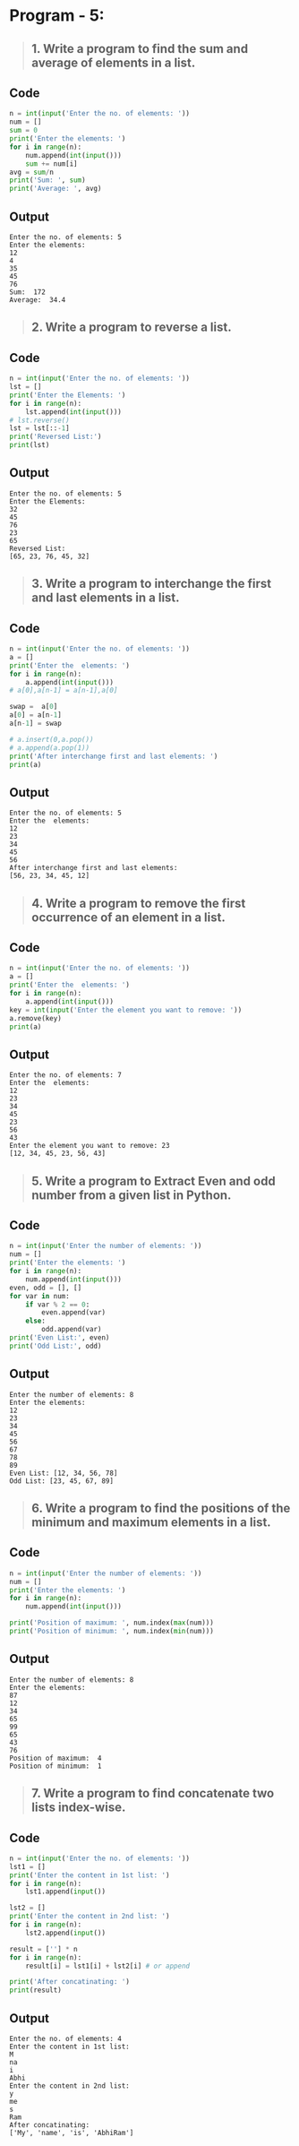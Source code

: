 # Program - 5:

> ## 1. Write a program to find the sum and average of elements in a list.

## Code

```py
n = int(input('Enter the no. of elements: '))
num = []
sum = 0
print('Enter the elements: ')
for i in range(n):
    num.append(int(input()))
    sum += num[i]
avg = sum/n
print('Sum: ', sum)
print('Average: ', avg)
```

## Output

```text
Enter the no. of elements: 5
Enter the elements:
12
4
35
45
76
Sum:  172
Average:  34.4
```

> ## 2. Write a program to reverse a list.

## Code

```py
n = int(input('Enter the no. of elements: '))
lst = []
print('Enter the Elements: ')
for i in range(n):
    lst.append(int(input()))
# lst.reverse()
lst = lst[::-1]
print('Reversed List:')
print(lst)
```

## Output

```text
Enter the no. of elements: 5
Enter the Elements:
32
45
76
23
65
Reversed List:
[65, 23, 76, 45, 32]
```

> ## 3. Write a program to interchange the first and last elements in a list.

## Code

```py
n = int(input('Enter the no. of elements: '))
a = []
print('Enter the  elements: ')
for i in range(n):
    a.append(int(input()))
# a[0],a[n-1] = a[n-1],a[0]

swap =  a[0]
a[0] = a[n-1]
a[n-1] = swap

# a.insert(0,a.pop())
# a.append(a.pop(1))
print('After interchange first and last elements: ')
print(a)
```

## Output

```text
Enter the no. of elements: 5
Enter the  elements:
12
23
34
45
56
After interchange first and last elements:
[56, 23, 34, 45, 12]
```

> ## 4. Write a program to remove the first occurrence of an element in a list.

## Code

```py
n = int(input('Enter the no. of elements: '))
a = []
print('Enter the  elements: ')
for i in range(n):
    a.append(int(input()))
key = int(input('Enter the element you want to remove: '))
a.remove(key)
print(a)
```

## Output

```text
Enter the no. of elements: 7
Enter the  elements:
12
23
34
45
23
56
43
Enter the element you want to remove: 23
[12, 34, 45, 23, 56, 43]
```

> ## 5. Write a program to Extract Even and odd number from a given list in Python.

## Code

```py
n = int(input('Enter the number of elements: '))
num = []
print('Enter the elements: ')
for i in range(n):
    num.append(int(input()))
even, odd = [], []
for var in num:
    if var % 2 == 0:
        even.append(var)
    else:
        odd.append(var)
print('Even List:', even)
print('Odd List:', odd)
```

## Output

```text
Enter the number of elements: 8
Enter the elements:
12
23
34
45
56
67
78
89
Even List: [12, 34, 56, 78]
Odd List: [23, 45, 67, 89]
```

> ## 6. Write a program to find the positions of the minimum and maximum elements in a list.

## Code

```py
n = int(input('Enter the number of elements: '))
num = []
print('Enter the elements: ')
for i in range(n):
    num.append(int(input()))

print('Position of maximum: ', num.index(max(num)))
print('Position of minimum: ', num.index(min(num)))
```

## Output

```text
Enter the number of elements: 8
Enter the elements:
87
12
34
65
99
65
43
76
Position of maximum:  4
Position of minimum:  1
```

> ## 7. Write a program to find concatenate two lists index-wise.

## Code

```py
n = int(input('Enter the no. of elements: '))
lst1 = []
print('Enter the content in 1st list: ')
for i in range(n):
    lst1.append(input())

lst2 = []
print('Enter the content in 2nd list: ')
for i in range(n):
    lst2.append(input())

result = [''] * n
for i in range(n):
    result[i] = lst1[i] + lst2[i] # or append

print('After concatinating: ')
print(result)
```

## Output

```text
Enter the no. of elements: 4
Enter the content in 1st list:
M
na
i
Abhi
Enter the content in 2nd list:
y
me
s
Ram
After concatinating:
['My', 'name', 'is', 'AbhiRam']
```
